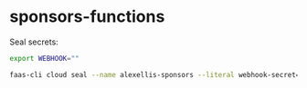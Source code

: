 # sponsors-functions

Seal secrets:

```sh
export WEBHOOK=""

faas-cli cloud seal --name alexellis-sponsors --literal webhook-secret=$WEBHOOK
```
